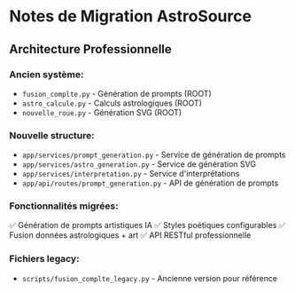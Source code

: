 # Notes de Migration AstroSource

## Architecture Professionnelle

### Ancien système:
- `fusion_complte.py` - Génération de prompts (ROOT)
- `astro_calcule.py` - Calculs astrologiques (ROOT)
- `nouvelle_roue.py` - Génération SVG (ROOT)

### Nouvelle structure:
- `app/services/prompt_generation.py` - Service de génération de prompts
- `app/services/astro_generation.py` - Service de génération SVG
- `app/services/interpretation.py` - Service d'interprétations
- `app/api/routes/prompt_generation.py` - API de génération de prompts

### Fonctionnalités migrées:
✅ Génération de prompts artistiques IA
✅ Styles poétiques configurables
✅ Fusion données astrologiques + art
✅ API RESTful professionnelle

### Fichiers legacy:
- `scripts/fusion_complte_legacy.py` - Ancienne version pour référence
